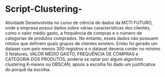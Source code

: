 # Script-Clustering-
Atividade Desenvolvida no curso de ciência de dados da MCTI FUTURO, onde a empresa possui dados sobre várias características dos clientes, como o valor médio gasto, a frequência de compras e o número de categorias de produtos comprados. No entanto, esses dados não possuem rótulos que definem quais grupos de clientes existem.
Então foi gerado um dataset com pelo menos 300 registros e o dataset deveria conter no minimo 3 fetatures; VALOR MÉDIO GASTO, FREQUÊNCIA DE COMPRAS e CATEGORIA DOS PRODUTOS, poderia se optar por algum algoritmo clustering K-means ou DBSCAN, apoós a escolha foi dado um justificativa do porquê da escolha.
